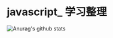 # javascript_ 学习整理
![Anurag's github stats](https://github-readme-stats.vercel.app/api?username=DogeJian&show_icons=true&theme=tokyonight)
